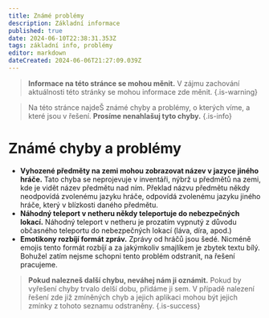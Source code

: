 ```yaml
---
title: Známé problémy
description: Základní informace
published: true
date: 2024-06-10T22:38:31.353Z
tags: základní info, problémy
editor: markdown
dateCreated: 2024-06-06T21:27:09.039Z
---
```


> **Informace na této stránce se mohou měnit.**
> V zájmu zachování aktuálnosti této stránky se mohou informace zde měnit.
{.is-warning}

> Na této stránce najdeŠ známé chyby a problémy, o kterých víme, a které jsou v řešení.
> **Prosíme nenahlašuj tyto chyby.**
{.is-info}

# Známé chyby a problémy
- **Vyhozené předměty na zemi mohou zobrazovat název v jazyce jiného hráče.**
  Tato chyba se neprojevuje v inventáři, nýbrž u předmětů na zemi, kde je vidět název předmětu nad ním. Překlad názvu předmětu někdy neodpovídá zvolenému jazyku hráče, odpovídá zvolenému jazyku jiného hráče, který v blízkosti daného předmětu.
- **Náhodný teleport v netheru někdy teleportuje do nebezpečných lokací.**
  Náhodný teleport v netheru je prozatím vypnutý z důvodu občasného teleportu do nebezpečných lokací (láva, díra, apod.)
- **Emotikony rozbíjí formát zpráv.**
  Zprávy od hráčů jsou šedé. Nicméně emojis tento formát rozbíjí a za jakýmkoliv smajlíkem je zbytek textu bílý. Bohužel zatím nejsme schopni tento problém odstranit, na řešení pracujeme.

> **Pokud nalezneš další chybu, neváhej nám ji oznámit.**
> Pokud by vyřešení chyby trvalo delší dobu, přidáme ji sem. V případě nalezení řešení zde již zmíněných chyb a jejich aplikaci mohou být jejich zmínky z tohoto seznamu odstraněny.
{.is-success}
